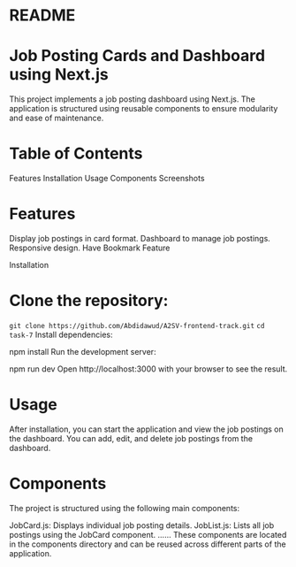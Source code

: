 # README

# Job Posting Cards and Dashboard using Next.js

This project implements a job posting dashboard using Next.js. The application is structured using reusable components to ensure modularity and ease of maintenance.

# Table of Contents

Features
Installation
Usage
Components
Screenshots

# Features

Display job postings in card format.
Dashboard to manage job postings.
Responsive design.
Have Bookmark Feature

Installation

# Clone the repository:

`git clone https://github.com/Abdidawud/A2SV-frontend-track.git`
`cd task-7`
Install dependencies:

npm install
Run the development server:

npm run dev
Open http://localhost:3000 with your browser to see the result.

# Usage

After installation, you can start the application and view the job postings on the dashboard. You can add, edit, and delete job postings from the dashboard.

# Components

The project is structured using the following main components:

JobCard.js: Displays individual job posting details.
JobList.js: Lists all job postings using the JobCard component. ......
These components are located in the components directory and can be reused across different parts of the application.
